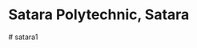 <!DOCTYPE html>
<html>
<head>
    <title>Satara Polytechnic, Satara</title>
</head>
<body>
    <h1>Satara Polytechnic, Satara</h1>
</body>
</html>
# satara1
